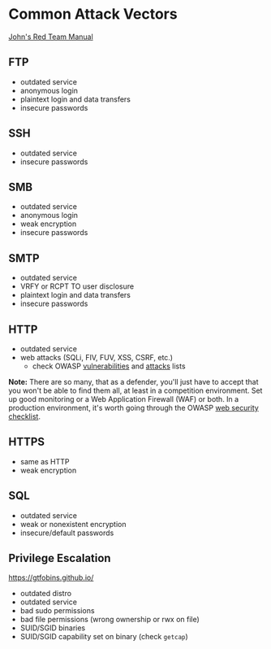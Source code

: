 # Common Attack Vectors
[John's Red Team Manual](https://docs.google.com/document/d/1MVC5l0cuEw2p5pXNvvb1kXyee-IxitJW7X_eibU_4B0/)

## FTP
- outdated service
- anonymous login
- plaintext login and data transfers
- insecure passwords

## SSH
- outdated service
- insecure passwords

## SMB
- outdated service
- anonymous login
- weak encryption
- insecure passwords

## SMTP
- outdated service
- VRFY or RCPT TO user disclosure
- plaintext login and data transfers
- insecure passwords

## HTTP
- outdated service
- web attacks (SQLi, FIV, FUV, XSS, CSRF, etc.)
  - check OWASP [vulnerabilities](https://owasp.org/www-community/vulnerabilities) and [attacks](https://owasp.org/www-community/attacks) lists

**Note:** There are so many, that as a defender, you'll just have to accept that you won't be able to find them all, at least in a competition environment. Set up good monitoring or a Web Application Firewall (WAF) or both. In a production environment, it's worth going through the OWASP [web security checklist](https://github.com/0xRadi/OWASP-Web-Checklist).

## HTTPS
- same as HTTP
- weak encryption

## SQL
- outdated service
- weak or nonexistent encryption
- insecure/default passwords

## Privilege Escalation
https://gtfobins.github.io/
- outdated distro
- outdated service
- bad sudo permissions
- bad file permissions (wrong ownership or rwx on file)
- SUID/SGID binaries
- SUID/SGID capability set on binary (check `getcap`)
